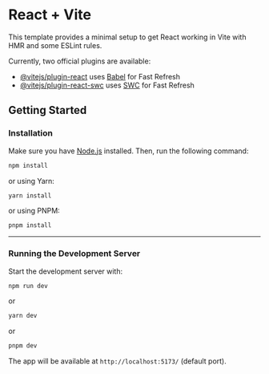 # React + Vite

This template provides a minimal setup to get React working in Vite with HMR and some ESLint rules.

Currently, two official plugins are available:

- [@vitejs/plugin-react](https://github.com/vitejs/vite-plugin-react/blob/main/packages/plugin-react/README.md) uses [Babel](https://babeljs.io/) for Fast Refresh
- [@vitejs/plugin-react-swc](https://github.com/vitejs/vite-plugin-react-swc) uses [SWC](https://swc.rs/) for Fast Refresh



## Getting Started  

### Installation  

Make sure you have [Node.js](https://nodejs.org/) installed. Then, run the following command:  

```sh
npm install
```
or using Yarn:  
```sh
yarn install
```
or using PNPM:  
```sh
pnpm install
```

---

### Running the Development Server  

Start the development server with:  

```sh
npm run dev
```
or  
```sh
yarn dev
```
or  
```sh
pnpm dev
```

The app will be available at `http://localhost:5173/` (default port).  


